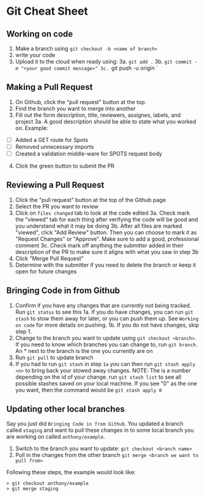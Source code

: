 # Git Cheat Sheet


## Working on code

1. Make a branch using `git checkout -b <name of branch>`
2. write your code
3. Upload it to the cloud when ready using:
  3a. `git add .`
  3b. `git commit -m "<your good commit message>"
  3c. `git push -u origin <name of branch>`

## Making a Pull Request

1. On Github, click the "pull request" button at the top. 
2. Find the branch you want to merge into another
3. Fill out the form description, title, reviewers, assignes, labels, and project
  3a. A good description should be able to state what you worked on. Example:
- [ ] Added a GET route for Spots
- [ ] Removed unnecessary imports
- [ ] Created a validation middle-ware for SPOTS request body

4. Click the green button to submit the PR

## Reviewing a Pull Request

1. Click the "pull request" button at the top of the Github page
2. Select the PR you want to review
3. Click on `files changed` tab to look at the code edited
  3a. Check mark the "viewed" tab for each thing after verifying the code will be good and you understand what it may be doing
  3b. After all files are marked "viewed", click "Add Review" button. Then you can choose to mark it as "Request Changes" or "Approve". Make sure to add a good, professional comment
  3c. Check mark off anything the submitter added in their description of the PR to make sure it aligns with what you saw in step 3b
4. Click "Merge Pull Request"
5. Determine with the submitter if you need to delete the branch or keep it open for future changes

## Bringing Code in from Github

1. Confirm if you have any changes that are currently not being tracked. Run `git status` to see this
    1a. If you do have changes, you can run `git stash` to stow them away for later, or you can push them up. See `Working on code` for more details on pushing.
    1b. If you do not have changes, skip step 1.
2. Change to the branch you want to update using `git checkout <branch>`. If you need to know which branches you can change to, run `git branch`. An * next to the branch is the one you currently are on
3. Run `git pull` to update branch
4. If you had to run `git stash` in step `1a` you can then run `git stash apply <n>` to bring back your stowed away changes.
   NOTE: The <n> is a number depending on the id of your change. run `git stash list` to see all possible stashes saved on your local machine. If you see "0" as the one you want, then the command would be `git stash apply 0`

## Updating other local branches

Say you just did `Bringing Code in from Github`. You updated a branch called `staging` and want to pull these changes in to some local branch you are working on called `anthony/example`.
1. Switch to the branch you want to update: `git checkout <branch name>`
2. Pull in the changes from the other branch `git merge <branch we want to pull from>`

Following these steps, the example would look like:

```
> git checkout anthony/example
> git merge staging
```

   
